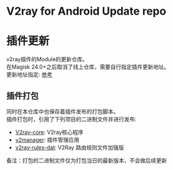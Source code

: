 # V2ray for Android Update repo
# 插件更新
v2ray插件的Module的更新仓库。<br>
在Magisk 24.0+之后取消了线上仓库，需要自行指定插件更新地址。<br>
更新地址指定: [参考](https://topjohnwu.github.io/Magisk/guides.html#moduleprop)

## 插件打包
同时在本仓库中也保存着插件发布的打包脚本。<br>
插件打包时，引用了下列项目的二进制文件并进行发布:<br>
- [V2ray-core](https://github.com/v2fly/v2ray-core): V2ray核心程序
- [v2manager](https://github.com/yatsuki/v2manager): 插件管理应用
- [v2ray-rules-dat](https://github.com/Loyalsoldier/v2ray-rules-dat): V2Ray 路由规则文件加强版

备注：打包的二进制文件仅为打包当日的最新版本，不会做后续更新
